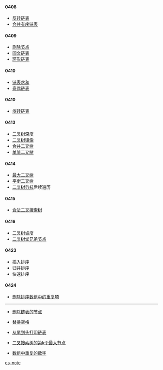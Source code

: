 #### 0408
+ [反转链表](https://leetcode-cn.com/problems/fan-zhuan-lian-biao-lcof/)
+ [合并有序链表](https://leetcode-cn.com/problems/he-bing-liang-ge-pai-xu-de-lian-biao-lcof/)

#### 0409
+ [删除节点](https://leetcode-cn.com/problems/shan-chu-lian-biao-de-jie-dian-lcof/)
+ [回文链表](https://leetcode-cn.com/problems/palindrome-linked-list-lcci/)
+ [环形链表](https://leetcode-cn.com/problems/linked-list-cycle/)

#### 0410
+ [链表求和](https://leetcode-cn.com/problems/sum-lists-lcci/)
+ [奇偶链表](https://leetcode-cn.com/problems/odd-even-linked-list/)

#### 0410
+ [旋转链表](https://leetcode-cn.com/problems/rotate-list/)

#### 0413
+ [二叉树深度](https://leetcode-cn.com/problems/er-cha-shu-de-shen-du-lcof/)
+ [二叉树镜像](https://leetcode-cn.com/problems/er-cha-shu-de-jing-xiang-lcof/)
+ [合并二叉树](https://leetcode-cn.com/problems/merge-two-binary-trees/)
+ [单值二叉树](https://leetcode-cn.com/problems/univalued-binary-tree/)

#### 0414
+ [最大二叉树](https://leetcode-cn.com/problems/maximum-binary-tree/)
+ [平衡二叉树](https://leetcode-cn.com/problems/ping-heng-er-cha-shu-lcof/)
+ [二叉树剪枝](https://leetcode-cn.com/problems/binary-tree-pruning/)后续遍历

#### 0415
+ [合法二叉搜索树](https://leetcode-cn.com/problems/legal-binary-search-tree-lcci/)

#### 0416
+ [二叉树坡度](https://leetcode-cn.com/problems/binary-tree-tilt/)
+ [二叉树堂兄弟节点](https://leetcode-cn.com/problems/cousins-in-binary-tree)

#### 0423

+ 插入排序
+ 归并排序
+ 快速排序


#### 0424

+ [删除排序数组中的重复项](https://leetcode-cn.com/problems/remove-duplicates-from-sorted-array-ii)

------------------------------

+ [删除链表的节点](https://leetcode-cn.com/problems/delete-node-in-a-linked-list/)

+ [替换空格](https://leetcode-cn.com/problems/ti-huan-kong-ge-lcof/)

+ [从尾到头打印链表](https://leetcode-cn.com/problems/cong-wei-dao-tou-da-yin-lian-biao-lcof/)

+ [二叉搜索树的第k个最大节点](https://leetcode-cn.com/problems/er-cha-sou-suo-shu-de-di-kda-jie-dian-lcof/submissions/)

+ [数组中重复的数字](https://leetcode-cn.com/problems/shu-zu-zhong-zhong-fu-de-shu-zi-lcof/)



[cs-note](https://cyc2018.github.io/CS-Notes/#/README?id=%e2%9c%8f%ef%b8%8f-%e7%ae%97%e6%b3%95)